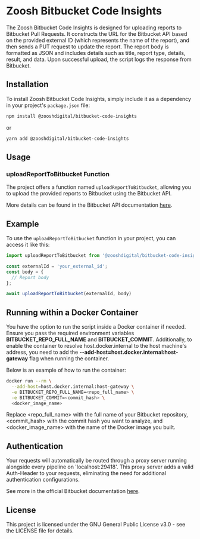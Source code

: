 # Zoosh Bitbucket Code Insights

The Zoosh Bitbucket Code Insights is designed for uploading reports to Bitbucket Pull Requests. It constructs the URL for the Bitbucket API based on the provided external ID (which represents the name of the report), and then sends a PUT request to update the report. The report body is formatted as JSON and includes details such as title, report type, details, result, and data. Upon successful upload, the script logs the response from Bitbucket.

## Installation

To install Zoosh Bitbucket Code Insights, simply include it as a dependency in your project's `package.json` file:

```bash
npm install @zooshdigital/bitbucket-code-insights
```

or

```bash
yarn add @zooshdigital/bitbucket-code-insights
```

## Usage

### uploadReportToBitbucket Function

The project offers a function named `uploadReportToBitbucket`, allowing you to upload the provided reports to Bitbucket using the Bitbucket API.

More details can be found in the Bitbucket API documentation [here](https://developer.atlassian.com/cloud/bitbucket/rest/api-group-reports/#api-repositories-workspace-repo-slug-commit-commit-reports-reportid-put).

## Example

To use the `uploadReportToBitbucket` function in your project, you can access it like this:

```typescript
import uploadReportToBitbucket from '@zooshdigital/bitbucket-code-insights';

const externalId = 'your_external_id';
const body = {
  // Report body
};

await uploadReportToBitbucket(externalId, body)
```

## Running within a Docker Container

You have the option to run the script inside a Docker container if needed. Ensure you pass the required environment variables **BITBUCKET_REPO_FULL_NAME** and **BITBUCKET_COMMIT**. Additionally, to enable the container to resolve host.docker.internal to the host machine's address, you need to add the **--add-host=host.docker.internal:host-gateway** flag when running the container.

Below is an example of how to run the container:

```bash
docker run --rm \
  --add-host=host.docker.internal:host-gateway \
  -e BITBUCKET_REPO_FULL_NAME=<repo_full_name> \
  -e BITBUCKET_COMMIT=<commit_hash> \
  <docker_image_name>
```

Replace <repo_full_name> with the full name of your Bitbucket repository, <commit_hash> with the commit hash you want to analyze, and <docker_image_name> with the name of the Docker image you built.

## Authentication

Your requests will automatically be routed through a proxy server running alongside every pipeline on 'localhost:29418'. This proxy server adds a valid Auth-Header to your requests, eliminating the need for additional authentication configurations.

See more in the official Bitbucket documentation [here](https://support.atlassian.com/bitbucket-cloud/docs/code-insights/).

## License

This project is licensed under the GNU General Public License v3.0 - see the LICENSE file for details.

